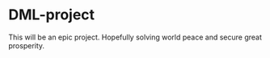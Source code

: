# DML-project


This will be an epic project. Hopefully solving world peace and secure great prosperity. 

